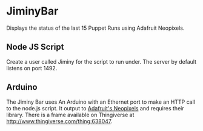 # JiminyBar
Displays the status of the last 15 Puppet Runs using Adafruit Neopixels.
## Node JS Script
Create a user called Jiminy for the script to run under. The server by default listens on port 1492.

## Arduino
The Jiminy Bar uses An Arduino with an Ethernet port to make an HTTP call to the node.js script. It output to [Adafruit's Neopixels](https://github.com/adafruit/Adafruit_NeoPixel) and requires their library. There is a frame available on Thingiverse at http://www.thingiverse.com/thing:638047.
